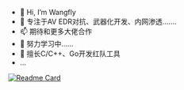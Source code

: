 - 👋 Hi, I’m Wangfly
- 🌱 专注于AV EDR对抗、武器化开发、内网渗透.......
- 📫 期待和更多大佬合作
- 🤚 努力学习中......
- 🔭 擅长C/C++、Go开发红队工具
- ...

[![Readme Card](https://github-readme-stats-git-masterrstaa-rickstaa.vercel.app/api?username=wangfly-me&show_icons=true&theme=radical)](https://github.com/anuraghazra/github-readme-stats)

<!---
wangfly-me/wangfly-me is a ✨ special ✨ repository because its `README.md` (this file) appears on your GitHub profile.
You can click the Preview link to take a look at your changes.
--->
